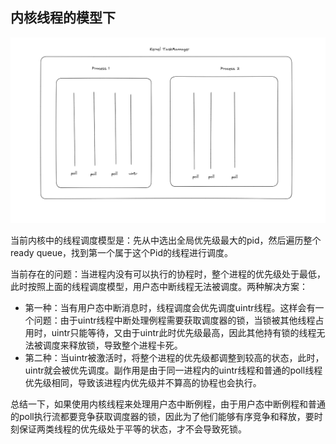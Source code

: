 
## 内核线程的模型下

![](../image/Pasted-image-20230304155349.png)

当前内核中的线程调度模型是：先从中选出全局优先级最大的pid，然后遍历整个ready queue，找到第一个属于这个Pid的线程进行调度。

当前存在的问题：当进程内没有可以执行的协程时，整个进程的优先级处于最低，此时按照上面的线程调度模型，用户态中断线程无法被调度。两种解决方案：

- 第一种：当有用户态中断消息时，线程调度会优先调度uintr线程。这样会有一个问题：由于uintr线程中断处理例程需要获取调度器的锁，当锁被其他线程占用时，uintr只能等待，又由于uintr此时优先级最高，因此其他持有锁的线程无法被调度来释放锁，导致整个进程卡死。
- 第二种：当uintr被激活时，将整个进程的优先级都调整到较高的状态，此时，uintr就会被优先调度。副作用是由于同一进程内的uintr线程和普通的poll线程优先级相同，导致该进程内优先级并不算高的协程也会执行。

总结一下，如果使用内核线程来处理用户态中断例程，由于用户态中断例程和普通的poll执行流都要竞争获取调度器的锁，因此为了他们能够有序竞争和释放，要时刻保证两类线程的优先级处于平等的状态，才不会导致死锁。